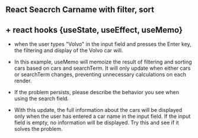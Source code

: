## React Seacrch Carname with filter, sort 
## + react hooks {useState, useEffect, useMemo}

- when the user types "Volvo" in the input field and presses the Enter key, the filtering and display of the Volvo car will.

- In this example, useMemo will memoize the result of filtering and sorting cars based on cars and searchTerm. It will only update when either cars or searchTerm changes, preventing unnecessary calculations on each render.

- If the problem persists, please describe the behavior you see when using the search field.

- With this update, the full information about the cars will be displayed only when the user has entered a car name in the input field. If the input field is empty, no information will be displayed. Try this and see if it solves the problem.